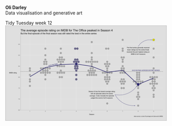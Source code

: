 **Oli Darley**  
Data visualisation and generative art 

Tidy Tuesday week 12 
![officeDotPlot](/officeDotPlot.png)
